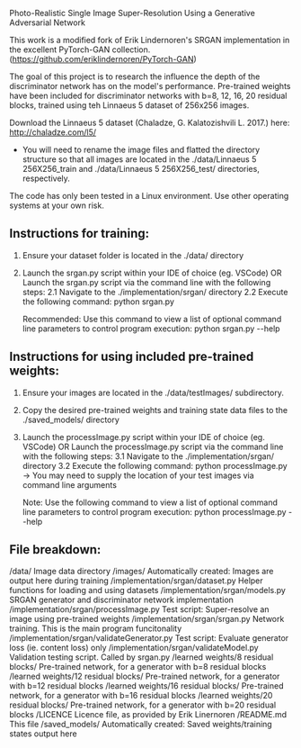Photo-Realistic Single Image Super-Resolution Using a Generative Adversarial Network

This work is a modified fork of Erik Lindernoren's SRGAN implementation in the excellent PyTorch-GAN collection.
(https://github.com/eriklindernoren/PyTorch-GAN)

The goal of this project is to research the influence the depth of the discriminator network has on the model's
performance. Pre-trained weights have been included for discriminator networks with b=8, 12, 16, 20 residual
blocks, trained using teh Linnaeus 5 dataset of 256x256 images.

Download the Linnaeus 5 dataset (Chaladze, G. Kalatozishvili L. 2017.) here: http://chaladze.com/l5/
- You will need to rename the image files and flatted the directory structure so that all images are located in
the ./data/Linnaeus 5 256X256_train  and  ./data/Linnaeus 5 256X256_test/  directories, respectively.

The code has only been tested in a Linux environment. Use other operating systems at your own risk.


Instructions for training:
--------------------------
1. Ensure your dataset folder is located in the ./data/ directory
2. Launch the srgan.py script within your IDE of choice (eg. VSCode)
    OR
   Launch the srgan.py script via the command line with the following steps:
    2.1 Navigate to the ./implementation/srgan/ directory
    2.2 Execute the following command:
        python srgan.py

    Recommended: Use this command to view a list of optional command line parameters to control program execution:
        python srgan.py --help


Instructions for using included pre-trained weights:
----------------------------------------------------
1. Ensure your images are located in the ./data/testImages/ subdirectory.
2. Copy the desired pre-trained weights and training state data files to the ./saved_models/ directory
3. Launch the processImage.py script within your IDE of choice (eg. VSCode)
    OR
   Launch the processImage.py script via the command line with the following steps:
    3.1 Navigate to the ./implementation/srgan/ directory
    3.2 Execute the following command:
        python processImage.py
	-> You may need to supply the location of your test images via command line arguments

    Note: Use the following command to view a list of optional command line parameters to control program execution:
        python processImage.py --help


File breakdown:
---------------
/data/						Image data directory
/images/					Automatically created: Images are output here during training 
/implementation/srgan/dataset.py		Helper functions for loading and using datasets
/implementation/srgan/models.py			SRGAN generator and discriminator network implementation
/implementation/srgan/processImage.py		Test script: Super-resolve an image using pre-trained weights
/implementation/srgan/srgan.py			Network training. This is the main program funcitonality
/implementation/srgan/validateGenerator.py	Test script: Evaluate generator loss (ie. content loss) only
/implementation/srgan/validateModel.py		Validation testing script. Called by srgan.py
/learned weights/8 residual blocks/		Pre-trained network, for a generator with b=8 residual blocks
/learned weights/12 residual blocks/		Pre-trained network, for a generator with b=12 residual blocks
/learned weights/16 residual blocks/		Pre-trained network, for a generator with b=16 residual blocks
/learned weights/20 residual blocks/		Pre-trained network, for a generator with b=20 residual blocks
/LICENCE					Licence file, as provided by Erik Linernoren
/README.md					This file
/saved_models/					Automatically created: Saved weights/training states output here
